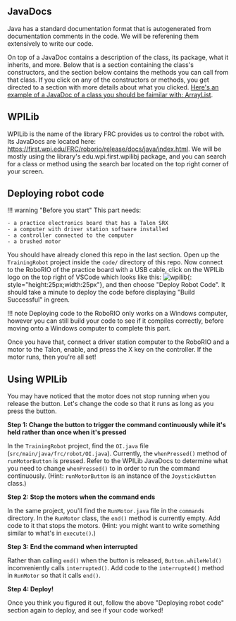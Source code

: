 ## JavaDocs

Java has a standard documentation format that is autogenerated from documentation comments in the code. We will be referening them extensively to write our code. 

On top of a JavaDoc contains a description of the class, its package, what it inherits, and more. Below that is a section containing the class's constructors, and the section below contains the methods you can call from that class. If you click on any of the constructors or methods, you get directed to a section with more details about what you clicked. [Here's an example of a JavaDoc of a class you should be faimilar with: ArrayList](https://docs.oracle.com/javase/8/docs/api/java/util/ArrayList.html).

## WPILib

WPILib is the name of the library FRC provides us to control the robot with. Its JavaDocs are located here: <https://first.wpi.edu/FRC/roborio/release/docs/java/index.html>. We will be mostly using the library's edu.wpi.first.wpilibj package, and you can search for a class or method using the search bar located on the top right corner of your screen.

## Deploying robot code

!!! warning "Before you start"
    This part needs:

    - a practice electronics board that has a Talon SRX
    - a computer with driver station software installed
    - a controller connected to the computer  
    - a brushed motor

You should have already cloned this repo in the last section. Open up the `TrainingRobot` project inside the `code/` directory of this repo. Now connect to the RoboRIO of the practice board with a USB cable, click on the WPILib logo on the top right of VSCode which looks like this: ![wpilib](https://avatars1.githubusercontent.com/u/19267233?s=400&v=4){: style="height:25px;width:25px"}, and then choose "Deploy Robot Code". It should take a minute to deploy the code before displaying "Build Successful" in green. 

!!! note
    Deploying code to the RoboRIO only works on a Windows computer, however you can still build your code to see if it compiles correctly, before moving onto a Windows computer to complete this part.

Once you have that, connect a driver station computer to the RoboRIO and a motor to the Talon, enable, and press the X key on the controller. If the motor runs, then you're all set!

## Using WPILib

You may have noticed that the motor does not stop running when you release the button. Let's change the code so that it runs as long as you press the button.

**Step 1: Change the button to trigger the command continuously while it's held rather than once when it's pressed**

In the `TrainingRobot` project, find the `OI.java` file (`src/main/java/frc/robot/OI.java`). Currently, the `whenPressed()` method of `runMotorButton` is pressed. Refer to the WPILib JavaDocs to determine what you need to change `whenPressed()` to in order to run the command continuously. (Hint: `runMotorButton` is an instance of the `JoystickButton` class.)

**Step 2: Stop the motors when the command ends**

In the same project, you'll find the `RunMotor.java` file in the `commands` directory. In the `RunMotor` class, the `end()` method is currently empty. Add code to it that stops the motors. (Hint: you might want to write something similar to what's in `execute()`.)

**Step 3: End the command when interrupted**

Rather than calling `end()` when the button is released, `Button.whileHeld()` inconveniently calls `interrupted()`. Add code to the `interrupted()` method in `RunMotor` so that it calls `end()`.

**Step 4: Deploy!**

Once you think you figured it out, follow the above "Deploying robot code" section again to deploy, and see if your code worked!